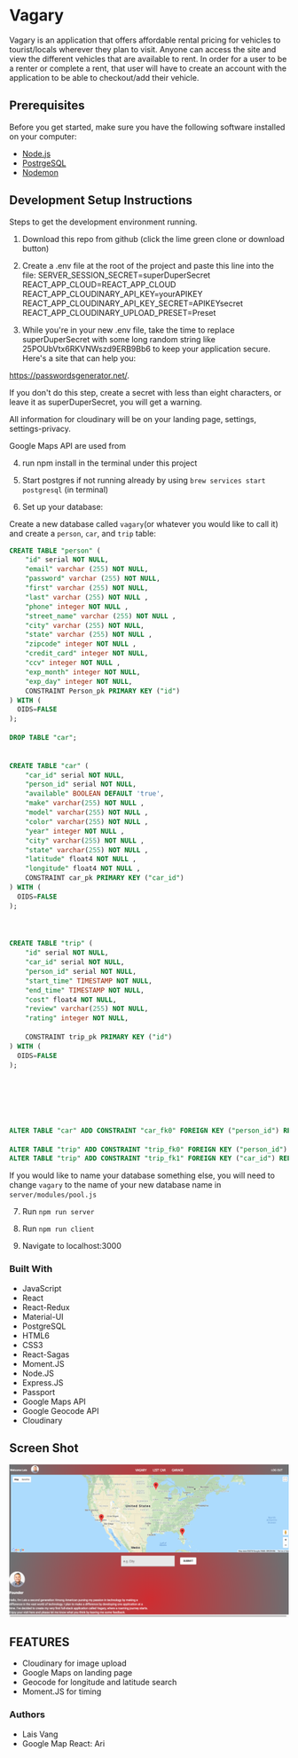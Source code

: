 # Vagary
Vagary is an application that offers affordable rental pricing for vehicles to tourist/locals wherever they plan to visit. Anyone can access the site and view the different vehicles that are available to rent. In order for a user to be a renter or complete a rent, that user will have to create an account with the application to be able to checkout/add their vehicle.  

## Prerequisites

Before you get started, make sure you have the following software installed on your computer:

- [Node.js](https://nodejs.org/en/)
- [PostrgeSQL](https://www.postgresql.org/)
- [Nodemon](https://nodemon.io/)

## Development Setup Instructions
Steps to get the development environment running.
1. Download this repo from github (click the lime green clone or download button)

2. Create a .env file at the root of the project and paste this line into the file:
SERVER_SESSION_SECRET=superDuperSecret
REACT_APP_CLOUD=REACT_APP_CLOUD
REACT_APP_CLOUDINARY_API_KEY=yourAPIKEY
REACT_APP_CLOUDINARY_API_KEY_SECRET=APIKEYsecret
REACT_APP_CLOUDINARY_UPLOAD_PRESET=Preset

3. While you're in your new .env file, take the time to replace superDuperSecret with some long random string like 25POUbVtx6RKVNWszd9ERB9Bb6 to keep your application secure. Here's a site that can help you: 

https://passwordsgenerator.net/. 

If you don't do this step, create a secret with less than eight characters, or leave it as superDuperSecret, you will get a warning.

All information for cloudinary will be on your landing page, settings, settings-privacy. 

Google Maps API are used from 

4. run npm install in the terminal under this project 

5. Start postgres if not running already by using `brew services start postgresql` (in terminal)

6. Set up your database:

Create a new database called `vagary`(or whatever you would like to call it) and create a `person`, `car`, and `trip` table:

```SQL
CREATE TABLE "person" (
    "id" serial NOT NULL,
    "email" varchar (255) NOT NULL,
    "password" varchar (255) NOT NULL,
    "first" varchar (255) NOT NULL,
    "last" varchar (255) NOT NULL ,
    "phone" integer NOT NULL ,
    "street_name" varchar (255) NOT NULL ,
    "city" varchar (255) NOT NULL,
    "state" varchar (255) NOT NULL ,
    "zipcode" integer NOT NULL ,
    "credit_card" integer NOT NULL,
    "ccv" integer NOT NULL ,
    "exp_month" integer NOT NULL,
    "exp_day" integer NOT NULL,
    CONSTRAINT Person_pk PRIMARY KEY ("id")
) WITH (
  OIDS=FALSE
);

DROP TABLE "car";


CREATE TABLE "car" (
    "car_id" serial NOT NULL,
    "person_id" serial NOT NULL,
    "available" BOOLEAN DEFAULT 'true',
    "make" varchar(255) NOT NULL ,
    "model" varchar(255) NOT NULL ,
    "color" varchar(255) NOT NULL ,
    "year" integer NOT NULL ,
    "city" varchar(255) NOT NULL ,
    "state" varchar(255) NOT NULL ,
    "latitude" float4 NOT NULL ,
    "longitude" float4 NOT NULL ,
    CONSTRAINT car_pk PRIMARY KEY ("car_id")
) WITH (
  OIDS=FALSE
);



CREATE TABLE "trip" (
    "id" serial NOT NULL,
    "car_id" serial NOT NULL,
    "person_id" serial NOT NULL,
    "start_time" TIMESTAMP NOT NULL,
    "end_time" TIMESTAMP NOT NULL,
    "cost" float4 NOT NULL,
    "review" varchar(255) NOT NULL,
    "rating" integer NOT NULL,
    
    CONSTRAINT trip_pk PRIMARY KEY ("id")
) WITH (
  OIDS=FALSE
);






ALTER TABLE "car" ADD CONSTRAINT "car_fk0" FOREIGN KEY ("person_id") REFERENCES "person"("id");

ALTER TABLE "trip" ADD CONSTRAINT "trip_fk0" FOREIGN KEY ("person_id") REFERENCES "person"("id");
ALTER TABLE "trip" ADD CONSTRAINT "trip_fk1" FOREIGN KEY ("car_id") REFERENCES "car"("car_id");
```

If you would like to name your database something else, you will need to change `vagary` to the name of your new database name in `server/modules/pool.js`


7. Run `npm run server`

8. Run `npm run client`

9. Navigate to localhost:3000



### Built With
 - JavaScript
 - React
 - React-Redux
 - Material-UI
 - PostgreSQL
 - HTML6
 - CSS3
 - React-Sagas
 - Moment.JS
 - Node.JS
 - Express.JS
 - Passport
 - Google Maps API
 - Google Geocode API
 - Cloudinary

## Screen Shot
![Landing Page](public/landingpage.png)

## FEATURES
- Cloudinary for image upload
- Google Maps on landing page
- Geocode for longitude and latitude search
- Moment.JS for timing


### Authors

- Lais Vang
- Google Map React: Ari
